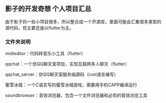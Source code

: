 ## 影子的开发奇想 个人项目汇总

由于影子的一些小项目很多，所以整合成一个开源库，里面可能会汇集很多类型的源代码，但主要还是以flutter为主。



### 文件夹说明

midieditor：代码转音乐小工具（flutter）

qqchat：一个仿QQ聊天室项目，实现互联网多人聊天（flutter）

qqchat_server：仿QQ聊天室服务端源码（rust语言编写）

蜜雪冰城：一个C语言写的蜜雪冰城游戏，需要用手机CAPP编译运行

soundbrowser：音效浏览器，包含一个文件浏览器和必剪的音效浏览工具



